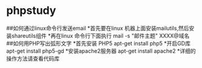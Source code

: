 # phpstudy
##如何通过linux命令行发送email
*首先要在linux 机器上面安装mailutils,然后安装shareutils组件
*再在linux 命令行下面执行 mail -s "邮件主题" XXXX@域名 
##如何用PHP写出弧形文字
*首先安装		PHP5 apt-get install php5
*开启GD库		apt-get install php5-gd
*安装apache2服务器	apt-get install apache2
*详细的操作方法请查看代码库
